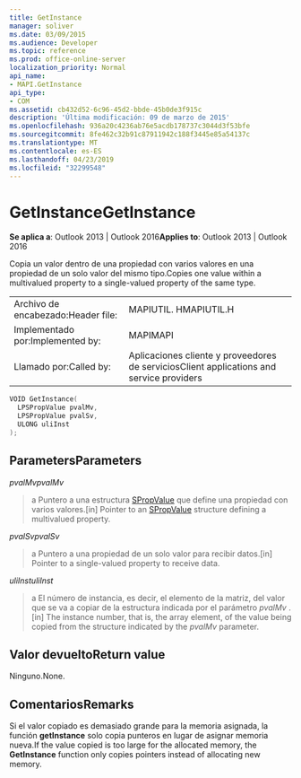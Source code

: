 ```yaml
---
title: GetInstance
manager: soliver
ms.date: 03/09/2015
ms.audience: Developer
ms.topic: reference
ms.prod: office-online-server
localization_priority: Normal
api_name:
- MAPI.GetInstance
api_type:
- COM
ms.assetid: cb432d52-6c96-45d2-bbde-45b0de3f915c
description: 'Última modificación: 09 de marzo de 2015'
ms.openlocfilehash: 936a20c4236ab76e5acdb178737c3044d3f53bfe
ms.sourcegitcommit: 8fe462c32b91c87911942c188f3445e85a54137c
ms.translationtype: MT
ms.contentlocale: es-ES
ms.lasthandoff: 04/23/2019
ms.locfileid: "32299548"
---
```

# <a name="getinstance"></a><span data-ttu-id="78c0b-103">GetInstance</span><span class="sxs-lookup"><span data-stu-id="78c0b-103">GetInstance</span></span>

  
  
<span data-ttu-id="78c0b-104">**Se aplica a**: Outlook 2013 | Outlook 2016</span><span class="sxs-lookup"><span data-stu-id="78c0b-104">**Applies to**: Outlook 2013 | Outlook 2016</span></span> 
  
<span data-ttu-id="78c0b-105">Copia un valor dentro de una propiedad con varios valores en una propiedad de un solo valor del mismo tipo.</span><span class="sxs-lookup"><span data-stu-id="78c0b-105">Copies one value within a multivalued property to a single-valued property of the same type.</span></span> 
  
|||
|:-----|:-----|
|<span data-ttu-id="78c0b-106">Archivo de encabezado:</span><span class="sxs-lookup"><span data-stu-id="78c0b-106">Header file:</span></span>  <br/> |<span data-ttu-id="78c0b-107">MAPIUTIL. H</span><span class="sxs-lookup"><span data-stu-id="78c0b-107">MAPIUTIL.H</span></span>  <br/> |
|<span data-ttu-id="78c0b-108">Implementado por:</span><span class="sxs-lookup"><span data-stu-id="78c0b-108">Implemented by:</span></span>  <br/> |<span data-ttu-id="78c0b-109">MAPI</span><span class="sxs-lookup"><span data-stu-id="78c0b-109">MAPI</span></span>  <br/> |
|<span data-ttu-id="78c0b-110">Llamado por:</span><span class="sxs-lookup"><span data-stu-id="78c0b-110">Called by:</span></span>  <br/> |<span data-ttu-id="78c0b-111">Aplicaciones cliente y proveedores de servicios</span><span class="sxs-lookup"><span data-stu-id="78c0b-111">Client applications and service providers</span></span>  <br/> |
   
```cpp
VOID GetInstance(
  LPSPropValue pvalMv,
  LPSPropValue pvalSv,
  ULONG uliInst
);
```

## <a name="parameters"></a><span data-ttu-id="78c0b-112">Parameters</span><span class="sxs-lookup"><span data-stu-id="78c0b-112">Parameters</span></span>

 <span data-ttu-id="78c0b-113">_pvalMv_</span><span class="sxs-lookup"><span data-stu-id="78c0b-113">_pvalMv_</span></span>
  
> <span data-ttu-id="78c0b-114">a Puntero a una estructura [SPropValue](spropvalue.md) que define una propiedad con varios valores.</span><span class="sxs-lookup"><span data-stu-id="78c0b-114">[in] Pointer to an [SPropValue](spropvalue.md) structure defining a multivalued property.</span></span> 
    
 <span data-ttu-id="78c0b-115">_pvalSv_</span><span class="sxs-lookup"><span data-stu-id="78c0b-115">_pvalSv_</span></span>
  
> <span data-ttu-id="78c0b-116">a Puntero a una propiedad de un solo valor para recibir datos.</span><span class="sxs-lookup"><span data-stu-id="78c0b-116">[in] Pointer to a single-valued property to receive data.</span></span> 
    
 <span data-ttu-id="78c0b-117">_uliInst_</span><span class="sxs-lookup"><span data-stu-id="78c0b-117">_uliInst_</span></span>
  
> <span data-ttu-id="78c0b-118">a El número de instancia, es decir, el elemento de la matriz, del valor que se va a copiar de la estructura indicada por el parámetro _pvalMv_ .</span><span class="sxs-lookup"><span data-stu-id="78c0b-118">[in] The instance number, that is, the array element, of the value being copied from the structure indicated by the  _pvalMv_ parameter.</span></span> 
    
## <a name="return-value"></a><span data-ttu-id="78c0b-119">Valor devuelto</span><span class="sxs-lookup"><span data-stu-id="78c0b-119">Return value</span></span>

<span data-ttu-id="78c0b-120">Ninguno.</span><span class="sxs-lookup"><span data-stu-id="78c0b-120">None.</span></span>
  
## <a name="remarks"></a><span data-ttu-id="78c0b-121">Comentarios</span><span class="sxs-lookup"><span data-stu-id="78c0b-121">Remarks</span></span>

<span data-ttu-id="78c0b-122">Si el valor copiado es demasiado grande para la memoria asignada, la función **getInstance** solo copia punteros en lugar de asignar memoria nueva.</span><span class="sxs-lookup"><span data-stu-id="78c0b-122">If the value copied is too large for the allocated memory, the **GetInstance** function only copies pointers instead of allocating new memory.</span></span> 
  

